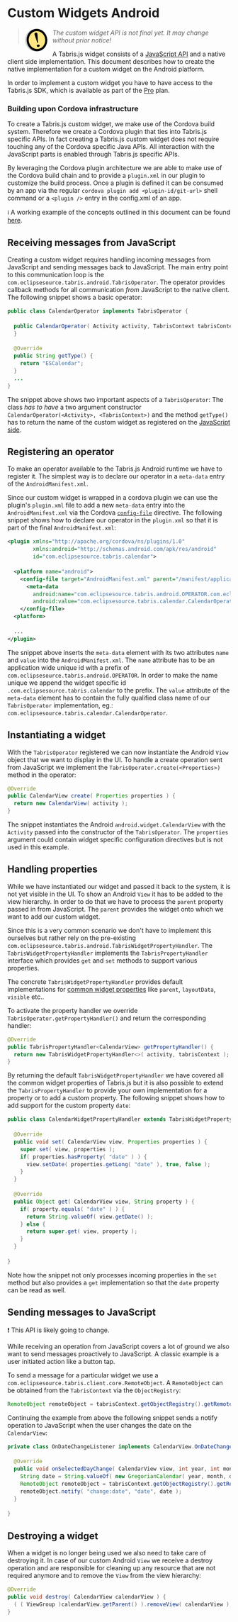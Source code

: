 ---
---
# Custom Widgets Android

> <img align="left" src="img/note.png"> <i>The custom widget API is not final yet. It may change without prior notice!</i>

A Tabris.js widget consists of a [JavaScript API](custom-widgets.md) and a native client side implementation. This document describes how to create the native implementation for a custom widget on the Android platform.

In order to implement a custom widget you have to have access to the Tabris.js SDK, which is available as part of the [Pro](https://tabrisjs.com/pricing/) plan.

### Building upon Cordova infrastructure

To create a Tabris.js custom widget, we make use of the Cordova build system. Therefore we create a Cordova plugin that ties into Tabris.js specific APIs. In fact creating a Tabris.js custom widget does not require touching any of the Cordova specific Java APIs. All interaction with the JavaScript parts is enabled through Tabris.js specific APIs.

By leveraging the Cordova plugin architecture we are able to make use of the Cordova build chain and to provide a `plugin.xml` in our plugin to customize the build process. Once a plugin is defined it can be consumed by an app via the regular `cordova plugin add <plugin-id/git-url>` shell command or a `<plugin />` entry in the config.xml of an app.

:information_source: A working example of the concepts outlined in this document can be found [here](https://github.com/eclipsesource/tabris-calendar).

## Receiving messages from JavaScript

Creating a custom widget requires handling incoming messages from JavaScript and sending messages back to JavaScript. The main entry point to this communication loop is the `com.eclipsesource.tabris.android.TabrisOperator`. The operator provides callback methods for all communication _from_ JavaScript to the native client. The following snippet shows a basic operator:

```java
public class CalendarOperator implements TabrisOperator {

  public CalendarOperator( Activity activity, TabrisContext tabrisContext ) {
  }

  @Override
  public String getType() {
    return "ESCalendar";
  }
  ...
}
```

The snippet above shows two important aspects of a `TabrisOperator`: The class _has to have_ a two argument constructor `CalendarOperator(<Activity>, <TabrisContext>)` and the method `getType()` has to return the name of the custom widget as registered on the [JavaScript side](custom-widgets.md).

## Registering an operator

To make an operator available to the Tabris.js Android runtime we have to register it. The simplest way is to declare our operator in a `meta-data` entry of the `AndroidManifest.xml`.

Since our custom widget is wrapped in a cordova plugin we can use the plugin's `plugin.xml` file to add a new `meta-data` entry into the `AndroidManifest.xml` via the Cordova [`config-file`](https://cordova.apache.org/docs/en/5.0.0/plugin_ref_spec.md.html) directive. The following snippet shows how to declare our operator in the `plugin.xml` so that it is part of the final `AndroidManifest.xml`:

```xml
<plugin xmlns="http://apache.org/cordova/ns/plugins/1.0"
        xmlns:android="http://schemas.android.com/apk/res/android"
        id="com.eclipsesource.tabris.calendar">

  <platform name="android">
    <config-file target="AndroidManifest.xml" parent="/manifest/application">
      <meta-data
        android:name="com.eclipsesource.tabris.android.OPERATOR.com.eclipsesource.tabris.calendar"
        android:value="com.eclipsesource.tabris.calendar.CalendarOperator" />
    </config-file>
  <platform>

  ...
</plugin>
```

The snippet above inserts the `meta-data` element with its two attributes `name` and `value` into the `AndroidManifest.xml`. The `name` attribute has to be an application wide unique id with a prefix of `com.eclipsesource.tabris.android.OPERATOR`. In order to make the name unique we append the widget specific id `.com.eclipsesource.tabris.calendar` to the prefix. The `value` attribute of the `meta-data` element has to contain the fully qualified class name of our `TabrisOperator` implementation, eg.: `com.eclipsesource.tabris.calendar.CalendarOperator`.

## Instantiating a widget

With the `TabrisOperator` registered we can now instantiate the Android `View` object that we want to display in the UI. To handle a create operation sent from JavaScript we implement the `TabrisOperator.create(<Properties>)` method in the operator:

```java
@Override
public CalendarView create( Properties properties ) {
  return new CalendarView( activity );
}
```

The snippet instantiates the Android `android.widget.CalendarView` with the `Activity` passed into the constructor of the `TabrisOperator`. The `properties`  argument could contain widget specific configuration directives but is not used in this example.

## Handling properties

While we have instantiated our widget and passed it back to the system, it is not yet visible in the UI. To show an Android `View` it has to be added to the view hierarchy. In order to do that we have to process the `parent` property passed in from JavaScript. The `parent` provides the widget onto which we want to add our custom widget.

Since this is a very common scenario we don't have to implement this ourselves but rather rely on the pre-existing `com.eclipsesource.tabris.android.TabrisWidgetPropertyHandler`. The `TabrisWidgetPropertyHandler` implements the `TabrisPropertyHandler` interface which provides `get` and `set` methods to support various properties.

The concrete `TabrisWidgetPropertyHandler` provides default implementations for [common widget properties](api/Widget#properties) like `parent`, `layoutData`, `visible` etc..

To activate the property handler we override `TabrisOperator.getPropertyHandler()` and return the corresponding handler:

```java
@Override
public TabrisPropertyHandler<CalendarView> getPropertyHandler() {
  return new TabrisWidgetPropertyHandler<>( activity, tabrisContext );
}
```

By returning the default `TabrisWidgetPropertyHandler` we have covered all the common widget properties of Tabris.js but it is also possible to extend the `TabrisPropertyHandler` to provide your own implementation for a property or to add a custom property. The following snippet shows how to add support for the custom property `date`:

```java
public class CalendarWidgetPropertyHandler extends TabrisWidgetPropertyHandler<CalendarView> {

  @Override
  public void set( CalendarView view, Properties properties ) {
    super.set( view, properties );
    if( properties.hasProperty( "date" ) ) {
      view.setDate( properties.getLong( "date" ), true, false );
    }
  }

  @Override
  public Object get( CalendarView view, String property ) {
    if( property.equals( "date" ) ) {
      return String.valueOf( view.getDate() );
    } else {
      return super.get( view, property );
    }
  }

}
```

Note how the snippet not only processes incoming properties in the `set` method but also provides a `get` implementation so that the `date` property can be read as well.

## Sending messages to JavaScript

:exclamation: This API is likely going to change.

While receiving an operation from JavaScript covers a lot of ground we also want to send messages proactively to JavaScript. A classic example is a user initiated action like a button tap.

To send a message for a particular widget we use a `com.eclipsesource.tabris.client.core.RemoteObject`. A `RemoteObject` can be obtained from the `TabrisContext` via the `ObjectRegistry`:

```java
RemoteObject remoteObject = tabrisContext.getObjectRegistry().getRemoteObjectForObject( view );
```

Continuing the example from above the following snippet sends a notify operation to JavaScript when the user changes the date on the `CalendarView`:

```java
private class OnDateChangeListener implements CalendarView.OnDateChangeListener {

  @Override
  public void onSelectedDayChange( CalendarView view, int year, int month, int dayOfMonth ) {
    String date = String.valueOf( new GregorianCalendar( year, month, dayOfMonth + 1 ).getTimeInMillis() );
    RemoteObject remoteObject = tabrisContext.getObjectRegistry().getRemoteObjectForObject( view );
    remoteObject.notify( "change:date", "date", date );
  }

}
```

## Destroying a widget

When a widget is no longer being used we also need to take care of destroying it. In case of our custom Android `View` we receive a destroy operation and are responsible for cleaning up any resource that are not required anymore and to remove the `View` from the view hierarchy:

```java
@Override
public void destroy( CalendarView calendarView ) {
  ( ( ViewGroup )calendarView.getParent() ).removeView( calendarView );
}
```
